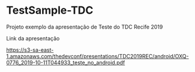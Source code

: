 # TestSample-TDC
Projeto exemplo da apresentação de Teste do TDC Recife 2019

Link da apresentação 

https://s3-sa-east-1.amazonaws.com/thedevconf/presentations/TDC2019REC/android/OXQ-0776_2019-10-11T044933_teste_no_android.pdf
